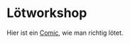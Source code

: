 # Lötworkshop

Hier ist ein [Comic](http://mightyohm.com/files/soldercomic/translations/DE_SolderComic.pdf), wie man richtig lötet.


